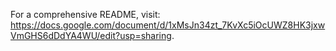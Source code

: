 For a comprehensive README, visit: https://docs.google.com/document/d/1xMsJn34zt_7KvXc5iOcUWZ8HK3jxwVmGHS6dDdYA4WU/edit?usp=sharing.
